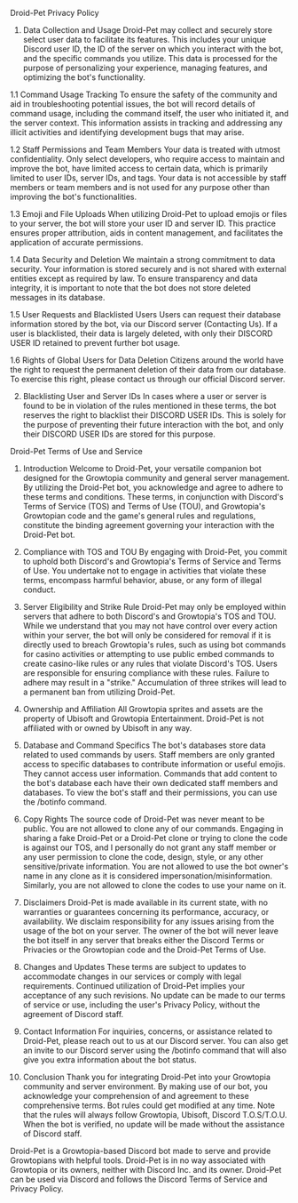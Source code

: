 Droid-Pet Privacy Policy
1. Data Collection and Usage
Droid-Pet may collect and securely store select user data to facilitate its features. This includes your unique Discord user ID, the ID of the server on which you interact with the bot, and the specific commands you utilize. This data is processed for the purpose of personalizing your experience, managing features, and optimizing the bot's functionality.

1.1 Command Usage Tracking
To ensure the safety of the community and aid in troubleshooting potential issues, the bot will record details of command usage, including the command itself, the user who initiated it, and the server context. This information assists in tracking and addressing any illicit activities and identifying development bugs that may arise.

1.2 Staff Permissions and Team Members
Your data is treated with utmost confidentiality. Only select developers, who require access to maintain and improve the bot, have limited access to certain data, which is primarily limited to user IDs, server IDs, and tags. Your data is not accessible by staff members or team members and is not used for any purpose other than improving the bot's functionalities.

1.3 Emoji and File Uploads
When utilizing Droid-Pet to upload emojis or files to your server, the bot will store your user ID and server ID. This practice ensures proper attribution, aids in content management, and facilitates the application of accurate permissions.

1.4 Data Security and Deletion
We maintain a strong commitment to data security. Your information is stored securely and is not shared with external entities except as required by law. To ensure transparency and data integrity, it is important to note that the bot does not store deleted messages in its database.

1.5 User Requests and Blacklisted Users
Users can request their database information stored by the bot, via our Discord server (Contacting Us). If a user is blacklisted, their data is largely deleted, with only their DISCORD USER ID retained to prevent further bot usage.

1.6 Rights of Global Users for Data Deletion
Citizens around the world have the right to request the permanent deletion of their data from our database. To exercise this right, please contact us through our official Discord server.

2. Blacklisting User and Server IDs
In cases where a user or server is found to be in violation of the rules mentioned in these terms, the bot reserves the right to blacklist their DISCORD USER IDs. This is solely for the purpose of preventing their future interaction with the bot, and only their DISCORD USER IDs are stored for this purpose.

Droid-Pet Terms of Use and Service
1. Introduction
Welcome to Droid-Pet, your versatile companion bot designed for the Growtopia community and general server management. By utilizing the Droid-Pet bot, you acknowledge and agree to adhere to these terms and conditions. These terms, in conjunction with Discord's Terms of Service (TOS) and Terms of Use (TOU), and Growtopia's Growtopian code and the game's general rules and regulations, constitute the binding agreement governing your interaction with the Droid-Pet bot.

2. Compliance with TOS and TOU
By engaging with Droid-Pet, you commit to uphold both Discord's and Growtopia's Terms of Service and Terms of Use. You undertake not to engage in activities that violate these terms, encompass harmful behavior, abuse, or any form of illegal conduct.

3. Server Eligibility and Strike Rule
Droid-Pet may only be employed within servers that adhere to both Discord's and Growtopia's TOS and TOU. While we understand that you may not have control over every action within your server, the bot will only be considered for removal if it is directly used to breach Growtopia's rules, such as using bot commands for casino activities or attempting to use public embed commands to create casino-like rules or any rules that violate Discord's TOS. Users are responsible for ensuring compliance with these rules. Failure to adhere may result in a "strike." Accumulation of three strikes will lead to a permanent ban from utilizing Droid-Pet.

4. Ownership and Affiliation
All Growtopia sprites and assets are the property of Ubisoft and Growtopia Entertainment. Droid-Pet is not affiliated with or owned by Ubisoft in any way.

5. Database and Command Specifics
The bot's databases store data related to used commands by users. Staff members are only granted access to specific databases to contribute information or useful emojis. They cannot access user information. Commands that add content to the bot's database each have their own dedicated staff members and databases. To view the bot's staff and their permissions, you can use the /botinfo command.

6. Copy Rights
The source code of Droid-Pet was never meant to be public. You are not allowed to clone any of our commands. Engaging in sharing a fake Droid-Pet or a Droid-Pet clone or trying to clone the code is against our TOS, and I personally do not grant any staff member or any user permission to clone the code, design, style, or any other sensitive/private information. You are not allowed to use the bot owner's name in any clone as it is considered impersonation/misinformation. Similarly, you are not allowed to clone the codes to use your name on it.

7. Disclaimers
Droid-Pet is made available in its current state, with no warranties or guarantees concerning its performance, accuracy, or availability. We disclaim responsibility for any issues arising from the usage of the bot on your server. The owner of the bot will never leave the bot itself in any server that breaks either the Discord Terms or Privacies or the Growtopian code and the Droid-Pet Terms of Use.

8. Changes and Updates
These terms are subject to updates to accommodate changes in our services or comply with legal requirements. Continued utilization of Droid-Pet implies your acceptance of any such revisions. No update can be made to our terms of service or use, including the user's Privacy Policy, without the agreement of Discord staff.

9. Contact Information
For inquiries, concerns, or assistance related to Droid-Pet, please reach out to us at our Discord server. You can also get an invite to our Discord server using the /botinfo command that will also give you extra information about the bot status.

10. Conclusion
Thank you for integrating Droid-Pet into your Growtopia community and server environment. By making use of our bot, you acknowledge your comprehension of and agreement to these comprehensive terms. Bot rules could get modified at any time. Note that the rules will always follow Growtopia, Ubisoft, Discord T.O.S/T.O.U. When the bot is verified, no update will be made without the assistance of Discord staff.

Droid-Pet is a Growtopia-based Discord bot made to serve and provide Growtopians with helpful tools. Droid-Pet is in no way associated with Growtopia or its owners, neither with Discord Inc. and its owner. Droid-Pet can be used via Discord and follows the Discord Terms of Service and Privacy Policy.
